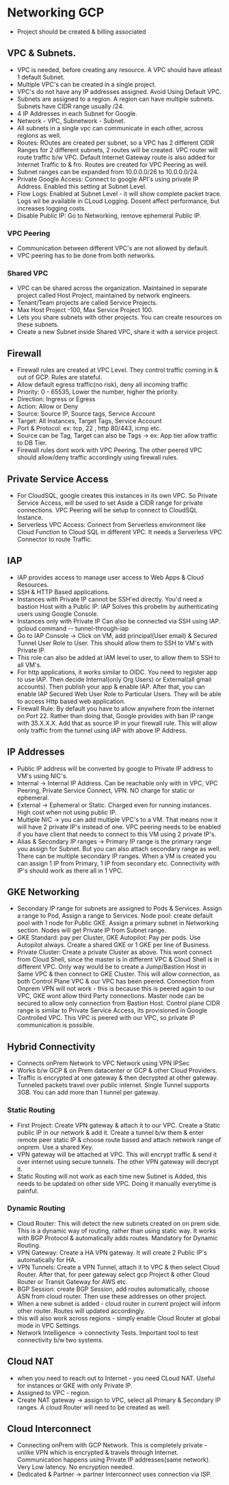 # Networking GCP
* Project should be created & billing associated
  
## VPC & Subnets. 
* VPC is needed, before creating any resource. A VPC should have atleast 1 default Subnet.
* Multiple VPC's can be created in a single project.
* VPC's do not have any IP addresses assigned. Avoid Using Default VPC.
* Subnets are assigned to a region. A region can have multiple subnets. Subnets have CIDR range usually /24.
* 4 IP Addresses in each Subnet for Google.
* Network - VPC, Subnetwork - Subnet.
* All subnets in a single vpc can communicate in each other, across regions as well.
* Routes: ROutes are created per subnet, so a VPC has 2 different CIDR Ranges for 2 different subnets, 2 routes will be created. VPC router will route traffic b/w VPC. Default Internet Gateway route is also added for Internet Traffic to & fro. Routes are created for VPC Peering as well.
* Subnet ranges can be expanded from 10.0.0.0/26 to 10.0.0.0/24.
* Private Google Access: Connect to google API's using private IP Address. Enabled this setting at Subnet Level.
* Flow Logs: Enabled at Subnet Level - it will show complete packet trace. Logs wil be available in CLoud Logging. Dosent affect performance, but increases logging costs.
* Disable Public IP: Go to Networking, remove ephemeral Public IP.
  
### VPC Peering
* Communication between different VPC's are not allowed by default.
* VPC peering has to be done from both networks.

### Shared VPC
* VPC can be shared across the organization. Maintained in separate project called Host Project, maintained by network engineers.
* Tenant/Team projects are called Service Projects.
* Max Host Project -100, Max Service Project 100.
* Lets you share subnets with other projects. You can create resources on these subnets.
* Create a new Subnet inside Shared VPC, share it with a service project.

## Firewall 
* Firewall rules are created at VPC Level. They control traffic coming in & out of GCP. Rules are stateful.
* Allow default egress traffic(no risk), deny all incoming traffic
* Priority: 0 - 65535, Lower the number, higher the priority.
* Direction: Ingress or Egress
* Action: Allow or Deny
* Source: Source IP, Source tags, Service Account
* Target: All Instances, Target Tags, Service Account
* Port & Protocol: ex: tcp, 22 , http 80/443, icmp etc.
* Source can be Tag, Target can also be Tags -> ex: App tier allow traffic to DB Tier.
* Firewall rules dont work with VPC Peering. The other peered VPC should allow/deny traffic accordingly using firewall rules.

## Private Service Access
* For CloudSQL, google creates this instances in its own VPC. So Private Service Access, will be used to set Aside a CIDR range for private connections. VPC Peering will be setup to connect to CloudSQL Instance.
* Serverless VPC Access: Connect from Serverless environment like Cloud Function to Cloud SQL in different VPC. It needs a Serverless VPC Connector to route Traffic.

## IAP
* IAP provides access to manage user access to Web Apps & Cloud Resources.
* SSH & HTTP Based applications.
* Instances with Private IP cannot be SSH'ed directly. You'd need a bastion Host with a Public IP. IAP Solves this probelm by authenticating users using Google Console.
* Instances only with Private IP Can also be connected via SSH using IAP. gcloud command -- tunnel-through-iap
* Go to IAP Console -> Click on VM, add principal(User email) & Secured Tunnel User Role to User. This should allow them to SSH to VM's with Private IP.
* This role can also be added at IAM level to user, to allow them to SSH to all VM's.
* For http applications, it works similar to OIDC. You need to register app to use IAP. Then decide Internal(only Org Users) or External(all gmail accounts). Then publish your app & enable IAP. After that, you can enable IAP Secured Web User Role to Particular Users. They will be able to access Http based web application.
* Firewall Rule: By default you have to allow anywhere from the internet on Port 22. Rather than doing that, Google provides with ban IP range with 35.X.X.X. Add that as source IP in your firewall rule. This will allow only traffic from the tunnel using IAP with above IP Address.

## IP Addresses
* Public IP address will be converted by google to Private IP address to VM's using NIC's.
* Internal -> Internal IP Address. Can be reachable only with in VPC, VPC Peering, Private Service Connect, VPN. NO charge for static or ephemeral.
* External -> Ephemeral or Static. Charged even for running instances. High cost when not using public IP.
* Multiple NIC -> you can add multiple VPC's to a VM. That means now it will have 2 private IP's instead of one. VPC peering needs to be enabled if you have client that needs to connect to this VM using 2 private IP's.
* Alias & Secondary IP ranges -> Primary IP range is the primary range you assign for Subnet. But you can also attach secondary range as well. There can be multiple secondary IP ranges. When a VM is created you can assign 1 IP from Primary, 1 IP from secondary etc. Connectivity with IP's should work as there all in 1 VPC.

## GKE Networking
* Secondary IP range for subnets are assigned to Pods & Services. Assign a range to Pod, Assign a range to Services. Node pool: create default pool with 1 node for Public GKE. Assign a primary subnet in Networking section. Nodes will get Private IP from Subnet range.
* GKE Standard: pay per Cluster, GKE Autopilot: Pay per pods. Use Autopilot always. Create a shared GKE or 1 GKE per line of Business.
* Private Cluster: Create a private Cluster as above. This wont connect from Cloud Shell, since the master is in different VPC & Cloud Shell is in different VPC. Only way would be to create a Jump/Bastion Host in Same VPC & then connect to GKE Cluster. This will allow connection, as both Control Plane VPC & our VPC has been peered. Connection from Onprem VPN will not work - this is because this is peered again to our VPC, GKE wont allow third Party connections. Master node can be secured to allow only connection from Bastion Host. Control plane CIDR range is similar to Private Service Access, its provisioned in Google Controlled VPC. This VPC is peered with our VPC, so private IP communication is possible.

## Hybrid Connectivity
* Connects onPrem Network to VPC Network using VPN IPSec
* Works b/w GCP & on Prem datacenter or GCP & other Cloud Providers.
* Traffic is encrypted at one gateway & then decrypted at other gateway. Tunneled packets travel over public internet. Single Tunnel supports 3GB. You can add more than 1 tunnel per gateway.
### Static Routing  
* First Project: Create VPN gateway & attach it to our VPC. Create a Static public IP in our network & add it. Create a tunnel b/w them & enter remote peer static IP & choose route based and attach network range of onprem. Use a shared Key.
* VPN gateway will be attached at VPC. This will encrypt traffic & send it over internet using secure tunnels. The other VPN gateway will decrypt it.
* Static Routing will not work as each time new Subnet is Added, this needs to be updated on other side VPC. Doing it manually everytime is painful.
### Dynamic Routing
* Cloud Router: This will detect the new subnets created on on prem side. This is a dynamic way of routing, rather than using static way. It works with BGP Protocol & automatically adds routes. Mandatory for Dynamic Routing.
* VPN Gateway: Create a HA VPN gateway. It will create 2 Public IP's automatically for HA.
* VPN Tunnels: Create a VPN Tunnel, attach it to VPC & then select Cloud Router. After that, for peer gateway select gcp Project & other Cloud Router or Transit Gateway for AWS etc.
* BGP Session: create BGP Session, add routes automatically, choose ASN from cloud router. Then use these addresses on other project.
* When a new subnet is added - cloud router in current project will inform other router. Routes will updated accordingly.
* this will also work across regions - simply enable Cloud Router at global mode in VPC Settings.
* Network Intelligence -> connectivity Tests. Important tool to test connectivity b/w two systems.

## Cloud NAT
* when you need to reach out to Internet - you need CLoud NAT. Useful for instances or GKE with only Private IP.
* Assigned to VPC - region.
* Create NAT gateway -> assign to VPC, select all Primary & Secondary IP ranges. A cloud Router will need to be created as well.

## Cloud Interconnect
* Connecting onPrem with GCP Network. This is completely private - unlike VPN which is encrypted & travels through Internet. Communication happens using Private IP addresses(same network). Very Low latency. No encryption needed.
* Dedicated & Partner -> partner Interconnect uses connection via ISP.
